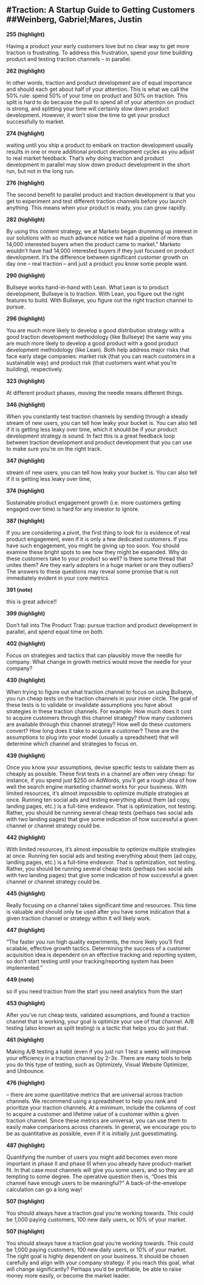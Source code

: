 #Traction: A Startup Guide to Getting Customers
##Weinberg, Gabriel;Mares, Justin
-----------------------------

**255 (highlight)**

Having a product your early customers love but no clear way to get more traction is frustrating. To address this frustration, spend your time building product and testing traction channels – in parallel.


**262 (highlight)**

In other words, traction and product development are of equal importance and should each get about half of your attention. This is what we call the 50% rule: spend 50% of your time on product and 50% on traction. This split is hard to do because the pull to spend all of your attention on product is strong, and splitting your time will certainly slow down product development. However, it won’t slow the time to get your product successfully to market.


**274 (highlight)**

waiting until you ship a product to embark on traction development usually results in one or more additional product development cycles as you adjust to real market feedback. That’s why doing traction and product development in parallel may slow down product development in the short run, but not in the long run.


**276 (highlight)**

The second benefit to parallel product and traction development is that you get to experiment and test different traction channels before you launch anything. This means when your product is ready, you can grow rapidly.


**282 (highlight)**

By using this content strategy, we at Marketo began drumming up interest in our solutions with so much advance notice we had a pipeline of more than 14,000 interested buyers when the product came to market.” Marketo wouldn’t have had 14,000 interested buyers if they just focused on product development. It’s the difference between significant customer growth on day one – real traction – and just a product you know some people want.


**290 (highlight)**

Bullseye works hand-in-hand with Lean. What Lean is to product development, Bullseye is to traction. With Lean, you figure out the right features to build. With Bullseye, you figure out the right traction channel to pursue.


**296 (highlight)**

You are much more likely to develop a good distribution strategy with a good traction development methodology (like Bullseye) the same way you are much more likely to develop a good product with a good product development methodology (like Lean). Both help address major risks that face early stage companies: market risk (that you can reach customers in a sustainable way) and product risk (that customers want what you’re building), respectively.


**323 (highlight)**

At different product phases, moving the needle means different things.


**346 (highlight)**

When you constantly test traction channels by sending through a steady stream of new users, you can tell how leaky your bucket is. You can also tell if it is getting less leaky over time, which it should be if your product development strategy is sound. In fact this is a great feedback loop between traction development and product development that you can use to make sure you’re on the right track.


**347 (highlight)**

stream of new users, you can tell how leaky your bucket is. You can also tell if it is getting less leaky over time,


**374 (highlight)**

Sustainable product engagement growth (i.e. more customers getting engaged over time) is hard for any investor to ignore.


**387 (highlight)**

If you are considering a pivot, the first thing to look for is evidence of real product engagement, even if it is only a few dedicated customers. If you have such engagement, you might be giving up too soon. You should examine these bright spots to see how they might be expanded. Why do these customers take to your product so well? Is there some thread that unites them? Are they early adopters in a huge market or are they outliers? The answers to these questions may reveal some promise that is not immediately evident in your core metrics.


**391 (note)**

this is great advice!!


**399 (highlight)**

Don’t fall into The Product Trap: pursue traction and product development in parallel, and spend equal time on both.


**402 (highlight)**

Focus on strategies and tactics that can plausibly move the needle for company. What change in growth metrics would move the needle for your company?


**430 (highlight)**

When trying to figure out what traction channel to focus on using Bullseye, you run cheap tests on the traction channels in your inner circle. The goal of these tests is to validate or invalidate assumptions you have about strategies in these traction channels. For example: How much does it cost to acquire customers through this channel strategy? How many customers are available through this channel strategy? How well do these customers convert? How long does it take to acquire a customer? These are the assumptions to plug into your model (usually a spreadsheet) that will determine which channel and strategies to focus on.


**439 (highlight)**

Once you know your assumptions, devise specific tests to validate them as cheaply as possible. These first tests in a channel are often very cheap: for instance, if you spend just $250 on AdWords, you’ll get a rough idea of how well the search engine marketing channel works for your business. With limited resources, it’s almost impossible to optimize multiple strategies at once. Running ten social ads and testing everything about them (ad copy, landing pages, etc.) is a full-time endeavor. That is optimization, not testing. Rather, you should be running several cheap tests (perhaps two social ads with two landing pages) that give some indication of how successful a given channel or channel strategy could be.


**442 (highlight)**

With limited resources, it’s almost impossible to optimize multiple strategies at once. Running ten social ads and testing everything about them (ad copy, landing pages, etc.) is a full-time endeavor. That is optimization, not testing. Rather, you should be running several cheap tests (perhaps two social ads with two landing pages) that give some indication of how successful a given channel or channel strategy could be.


**445 (highlight)**

Really focusing on a channel takes significant time and resources. This time is valuable and should only be used after you have some indication that a given traction channel or strategy within it will likely work.


**447 (highlight)**

“The faster you run high quality experiments, the more likely you’ll find scalable, effective growth tactics. Determining the success of a customer acquisition idea is dependent on an effective tracking and reporting system, so don’t start testing until your tracking/reporting system has been implemented.”


**449 (note)**

so if you need traction from the start you need analytics from the start


**453 (highlight)**

After you’ve run cheap tests, validated assumptions, and found a traction channel that is working, your goal is optimize your use of that channel. A/B testing (also known as split testing) is a tactic that helps you do just that.


**461 (highlight)**

Making A/B testing a habit (even if you just run 1 test a week) will improve your efficiency in a traction channel by 2–3x. There are many tools to help you do this type of testing, such as Optimizely, Visual Website Optimizer, and Unbounce.


**476 (highlight)**

– there are some quantitative metrics that are universal across traction channels. We recommend using a spreadsheet to help you rank and prioritize your traction channels. At a minimum, include the columns of cost to acquire a customer and lifetime value of a customer within a given traction channel. Since these metrics are universal, you can use them to easily make comparisons across channels. In general, we encourage you to be as quantitative as possible, even if it is initially just guesstimating.


**487 (highlight)**

Quantifying the number of users you might add becomes even more important in phase II and phase III when you already have product-market fit. In that case most channels will give you some users, and so they are all tempting to some degree. The operative question then is, “Does this channel have enough users to be meaningful?” A back-of-the-envelope calculation can go a long way!


**507 (highlight)**

You should always have a traction goal you’re working towards. This could be 1,000 paying customers, 100 new daily users, or 10% of your market.


**507 (highlight)**

You should always have a traction goal you’re working towards. This could be 1,000 paying customers, 100 new daily users, or 10% of your market. The right goal is highly dependent on your business. It should be chosen carefully and align with your company strategy. If you reach this goal, what will change significantly? Perhaps you’d be profitable, be able to raise money more easily, or become the market leader.


